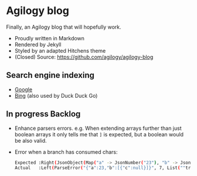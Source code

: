 # Agilogy blog

Finally, an Agilogy blog that will hopefully work.

- Proudly written in Markdown
- Rendered by Jekyll
- Styled by an adapted Hitchens theme
- (Closed) Source: https://github.com/agilogy/agilogy-blog

## Search engine indexing

- [Google](https://search.google.com/search-console?action=inspect&utm_medium=referral&utm_campaign=9012289&resource_id=http://blog.agilogy.com/)
- [Bing](https://www.bing.com/webmasters/home?siteUrl=http://blog.agilogy.com/) (also used by Duck Duck Go)

## In progress Backlog

- Enhance parsers errors. e.g. When extending arrays further than just boolean arrays it only tells me that `]` is expected, but a boolean would be also valid.

- Error when a branch has consumed chars:

  ```bash
  Expected :Right(JsonObject(Map("a" -> JsonNumber("23"), "b" -> JsonArray(List(JsonObject(Map("c" -> JsonNull)))))))
  Actual   :Left(ParseError("{"a":23,"b":[{"c":null}]}", 7, List(""true"", ""false"", "string", "number", ""["", ""}"")))
  ```

  
